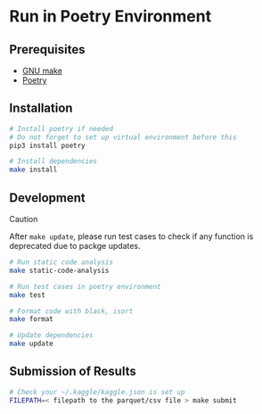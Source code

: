 # Run in Poetry Environment

## Prerequisites
- [GNU make](https://www.gnu.org/software/make/manual/make.html)
- [Poetry](https://python-poetry.org/)

## Installation

```bash
# Install poetry if needed
# Do not forget to set up virtual environment before this
pip3 install poetry

# Install dependencies
make install
```

## Development

> [!CAUTION]
> After `make update`, please run test cases to check if any function is deprecated due to packge updates.

```bash
# Run static code analysis
make static-code-analysis

# Run test cases in poetry environment
make test

# Format code with black, isort
make format

# Update dependencies
make update
```

## Submission of Results

```bash
# Check your ~/.kaggle/kaggle.json is set up
FILEPATH=< filepath to the parquet/csv file > make submit
```
